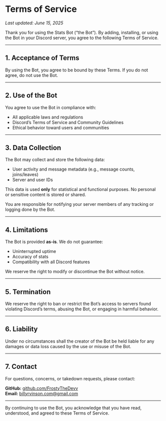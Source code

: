# Terms of Service

_Last updated: June 15, 2025_

Thank you for using the Stats Bot (“the Bot”). By adding, installing, or using the Bot in your Discord server, you agree to the following Terms of Service.

---

## 1. Acceptance of Terms

By using the Bot, you agree to be bound by these Terms. If you do not agree, do not use the Bot.

---

## 2. Use of the Bot

You agree to use the Bot in compliance with:
- All applicable laws and regulations
- Discord’s Terms of Service and Community Guidelines
- Ethical behavior toward users and communities

---

## 3. Data Collection

The Bot may collect and store the following data:
- User activity and message metadata (e.g., message counts, joins/leaves)
- Server and user IDs

This data is used **only** for statistical and functional purposes. No personal or sensitive content is stored or shared.

You are responsible for notifying your server members of any tracking or logging done by the Bot.

---

## 4. Limitations

The Bot is provided **as-is**. We do not guarantee:
- Uninterrupted uptime
- Accuracy of stats
- Compatibility with all Discord features

We reserve the right to modify or discontinue the Bot without notice.

---

## 5. Termination

We reserve the right to ban or restrict the Bot’s access to servers found violating Discord’s terms, abusing the Bot, or engaging in harmful behavior.

---

## 6. Liability

Under no circumstances shall the creator of the Bot be held liable for any damages or data loss caused by the use or misuse of the Bot.

---

## 7. Contact

For questions, concerns, or takedown requests, please contact:

**GitHub:** [github.com/FrostyTheDevv](https://github.com/FrostyTheDevv)  
**Email:** billyrvinson.com@gmail.com

---

By continuing to use the Bot, you acknowledge that you have read, understood, and agreed to these Terms of Service.
